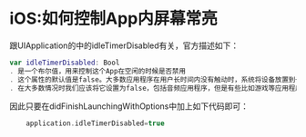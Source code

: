 # iOS:如何控制App内屏幕常亮

跟UIApplication的中的idleTimerDisabled有关，官方描述如下：

```swift
var idleTimerDisabled: Bool
. 是一个布尔值，用来控制这个App在空闲的时候是否禁用
. 这个属性的默认值是false。大多数应用程序在用户长时间内没有触动时，系统将设备放置到一个“休眠”的状态,屏幕变暗。这样做是为了节约资源。这个属性设置为true时，禁用“idle timer”，避免系统进入休眠。
. 在大多数情况时我们应该将它设置为false，包括音频应用程序，但是有些比如游戏等应用程序需要将它设置为true
```

因此只要在didFinishLaunchingWithOptions中加上如下代码即可：

```swift
    application.idleTimerDisabled=true
```

